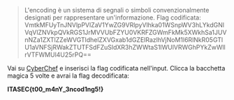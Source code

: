 > L'encoding è un sistema di segnali o simboli convenzionalmente designati per rappresentare un'informazione.
> Flag codificata: VmtkMFUyTnJNVlpPVlZaV1YwZG9VRlpyVlhka01WSnpWV3hLYkdGNlVqVlZNVkpQVkRGS1JrMVVUbFZYU0VKRFZGWmFkMk5XWkhSa1JUVnNZa1ZXTlZZeWVGTldhelZXVGxab1dGZElRazlhVjNoM1l6RlNkR05GTlU1aVNFSjRWakZTUTFSdFZuSldXR3hZWWtaS1lWUlVRWGhPYkZwWllrVTFWMUl4U25rPQ==

Vai su [CyberChef](https://gchq.github.io/CyberChef/) e inserisci la flag codificata nell'input. Clicca la bacchetta magica 5 volte e avrai la flag decodificata:

**ITASEC{t00_m4nY_3ncod1ng5!}**